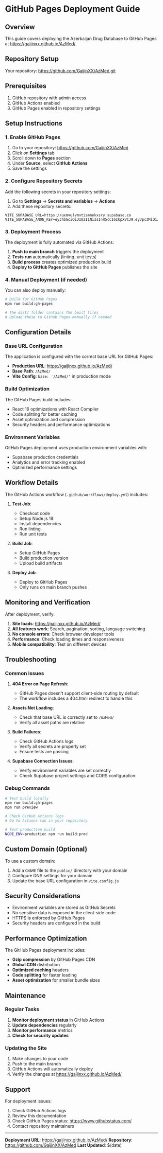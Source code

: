 # GitHub Pages Deployment Guide

## Overview

This guide covers deploying the Azerbaijan Drug Database to GitHub Pages at https://gaijinxx.github.io/AzMed/

## Repository Setup

Your repository: https://github.com/GaijinXX/AzMed.git

## Prerequisites

1. GitHub repository with admin access
2. GitHub Actions enabled
3. GitHub Pages enabled in repository settings

## Setup Instructions

### 1. Enable GitHub Pages

1. Go to your repository: https://github.com/GaijinXX/AzMed
2. Click on **Settings** tab
3. Scroll down to **Pages** section
4. Under **Source**, select **GitHub Actions**
5. Save the settings

### 2. Configure Repository Secrets

Add the following secrets in your repository settings:

1. Go to **Settings** → **Secrets and variables** → **Actions**
2. Add these repository secrets:

```
VITE_SUPABASE_URL=https://uxmvulvmvtismnokxsry.supabase.co
VITE_SUPABASE_ANON_KEY=eyJhbGciOiJIUzI1NiIsInR5cCI6IkpXVCJ9.eyJpc3MiOiJzdXBhYmFzZSIsInJlZiI6InV4bXZ1bHZtdnRpc21ub2t4c3J5Iiwicm9sZSI6ImFub24iLCJpYXQiOjE3NTMyMDA2NTksImV4cCI6MjA2ODc3NjY1OX0.PadYJ9W2Abp4TV5QLZvn1TidYz7Hdec8fwNwrehH6Q4
```

### 3. Deployment Process

The deployment is fully automated via GitHub Actions:

1. **Push to main branch** triggers the deployment
2. **Tests run** automatically (linting, unit tests)
3. **Build process** creates optimized production build
4. **Deploy to GitHub Pages** publishes the site

### 4. Manual Deployment (if needed)

You can also deploy manually:

```bash
# Build for GitHub Pages
npm run build:gh-pages

# The dist/ folder contains the built files
# Upload these to GitHub Pages manually if needed
```

## Configuration Details

### Base URL Configuration

The application is configured with the correct base URL for GitHub Pages:

- **Production URL**: https://gaijinxx.github.io/AzMed/
- **Base Path**: `/AzMed/`
- **Vite Config**: `base: '/AzMed/'` in production mode

### Build Optimization

The GitHub Pages build includes:

- React 19 optimizations with React Compiler
- Code splitting for better caching
- Asset optimization and compression
- Security headers and performance optimizations

### Environment Variables

GitHub Pages deployment uses production environment variables with:

- Supabase production credentials
- Analytics and error tracking enabled
- Optimized performance settings

## Workflow Details

The GitHub Actions workflow (`.github/workflows/deploy.yml`) includes:

1. **Test Job**:
   - Checkout code
   - Setup Node.js 18
   - Install dependencies
   - Run linting
   - Run unit tests

2. **Build Job**:
   - Setup GitHub Pages
   - Build production version
   - Upload build artifacts

3. **Deploy Job**:
   - Deploy to GitHub Pages
   - Only runs on main branch pushes

## Monitoring and Verification

After deployment, verify:

1. **Site loads**: https://gaijinxx.github.io/AzMed/
2. **All features work**: Search, pagination, sorting, language switching
3. **No console errors**: Check browser developer tools
4. **Performance**: Check loading times and responsiveness
5. **Mobile compatibility**: Test on different devices

## Troubleshooting

### Common Issues

1. **404 Error on Page Refresh**:
   - GitHub Pages doesn't support client-side routing by default
   - The workflow includes a 404.html redirect to handle this

2. **Assets Not Loading**:
   - Check that base URL is correctly set to `/AzMed/`
   - Verify all asset paths are relative

3. **Build Failures**:
   - Check GitHub Actions logs
   - Verify all secrets are properly set
   - Ensure tests are passing

4. **Supabase Connection Issues**:
   - Verify environment variables are set correctly
   - Check Supabase project settings and CORS configuration

### Debug Commands

```bash
# Test build locally
npm run build:gh-pages
npm run preview

# Check GitHub Actions logs
# Go to Actions tab in your repository

# Test production build
NODE_ENV=production npm run build:prod
```

## Custom Domain (Optional)

To use a custom domain:

1. Add a `CNAME` file to the `public/` directory with your domain
2. Configure DNS settings for your domain
3. Update the base URL configuration in `vite.config.js`

## Security Considerations

- Environment variables are stored as GitHub Secrets
- No sensitive data is exposed in the client-side code
- HTTPS is enforced by GitHub Pages
- Security headers are configured in the build

## Performance Optimization

The GitHub Pages deployment includes:

- **Gzip compression** by GitHub Pages CDN
- **Global CDN** distribution
- **Optimized caching** headers
- **Code splitting** for faster loading
- **Asset optimization** for smaller bundle sizes

## Maintenance

### Regular Tasks

1. **Monitor deployment status** in GitHub Actions
2. **Update dependencies** regularly
3. **Monitor performance** metrics
4. **Check for security updates**

### Updating the Site

1. Make changes to your code
2. Push to the main branch
3. GitHub Actions will automatically deploy
4. Verify the changes at https://gaijinxx.github.io/AzMed/

## Support

For deployment issues:

1. Check GitHub Actions logs
2. Review this documentation
3. Check GitHub Pages status: https://www.githubstatus.com/
4. Contact repository maintainers

---

**Deployment URL**: https://gaijinxx.github.io/AzMed/
**Repository**: https://github.com/GaijinXX/AzMed
**Last Updated**: $(date)